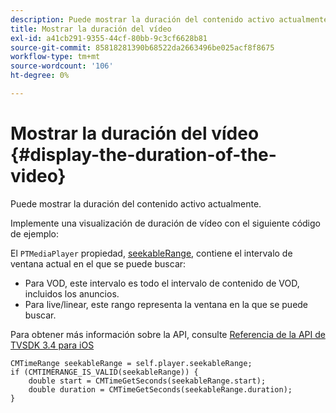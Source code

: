 ```yaml
---
description: Puede mostrar la duración del contenido activo actualmente.
title: Mostrar la duración del vídeo
exl-id: a41cb291-9355-44cf-80bb-9c3cf6628b81
source-git-commit: 85818281390b68522da2663496be025acf8f8675
workflow-type: tm+mt
source-wordcount: '106'
ht-degree: 0%

---
```


# Mostrar la duración del vídeo {#display-the-duration-of-the-video}

Puede mostrar la duración del contenido activo actualmente.

Implemente una visualización de duración de vídeo con el siguiente código de ejemplo:

El `PTMediaPlayer` propiedad, [seekableRange](https://help.adobe.com/en_US/primetime/api/psdk/appledoc/Classes/PTMediaPlayer.html#//api/name/seekableRange), contiene el intervalo de ventana actual en el que se puede buscar:

* Para VOD, este intervalo es todo el intervalo de contenido de VOD, incluidos los anuncios.
* Para live/linear, este rango representa la ventana en la que se puede buscar.

Para obtener más información sobre la API, consulte [Referencia de la API de TVSDK 3.4 para iOS](https://help.adobe.com/en_US/primetime/api/psdk/appledoc_v3/index.html)

<!--<a id="example_A153BE3AC03F43C6BF3A156316A08CD3"></a>-->

```
CMTimeRange seekableRange = self.player.seekableRange;  
if (CMTIMERANGE_IS_VALID(seekableRange)) { 
    double start = CMTimeGetSeconds(seekableRange.start);  
    double duration = CMTimeGetSeconds(seekableRange.duration); 
}
```
